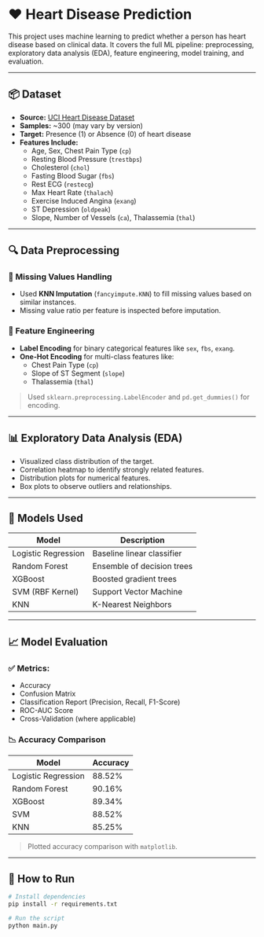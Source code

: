# ❤️ Heart Disease Prediction

This project uses machine learning to predict whether a person has heart disease based on clinical data. It covers the full ML pipeline: preprocessing, exploratory data analysis (EDA), feature engineering, model training, and evaluation.

---

## 📦 Dataset

- **Source:** [UCI Heart Disease Dataset](https://archive.ics.uci.edu/ml/datasets/heart+Disease)
- **Samples:** ~300 (may vary by version)
- **Target:** Presence (1) or Absence (0) of heart disease
- **Features Include:**
  - Age, Sex, Chest Pain Type (`cp`)
  - Resting Blood Pressure (`trestbps`)
  - Cholesterol (`chol`)
  - Fasting Blood Sugar (`fbs`)
  - Rest ECG (`restecg`)
  - Max Heart Rate (`thalach`)
  - Exercise Induced Angina (`exang`)
  - ST Depression (`oldpeak`)
  - Slope, Number of Vessels (`ca`), Thalassemia (`thal`)

---

## 🔍 Data Preprocessing

### 🧹 Missing Values Handling
- Used **KNN Imputation** (`fancyimpute.KNN`) to fill missing values based on similar instances.
- Missing value ratio per feature is inspected before imputation.

### 🧪 Feature Engineering
- **Label Encoding** for binary categorical features like `sex`, `fbs`, `exang`.
- **One-Hot Encoding** for multi-class features like:
  - Chest Pain Type (`cp`)
  - Slope of ST Segment (`slope`)
  - Thalassemia (`thal`)

> Used `sklearn.preprocessing.LabelEncoder` and `pd.get_dummies()` for encoding.

---

## 📊 Exploratory Data Analysis (EDA)
- Visualized class distribution of the target.
- Correlation heatmap to identify strongly related features.
- Distribution plots for numerical features.
- Box plots to observe outliers and relationships.

---

## 🤖 Models Used

| Model                | Description                  |
|---------------------|------------------------------|
| Logistic Regression | Baseline linear classifier   |
| Random Forest       | Ensemble of decision trees   |
| XGBoost             | Boosted gradient trees       |
| SVM (RBF Kernel)    | Support Vector Machine       |
| KNN                 | K-Nearest Neighbors          |

---

## 📈 Model Evaluation

### ✅ Metrics:
- Accuracy
- Confusion Matrix
- Classification Report (Precision, Recall, F1-Score)
- ROC-AUC Score
- Cross-Validation (where applicable)

### 📉 Accuracy Comparison

| Model                | Accuracy |
|---------------------|----------|
| Logistic Regression | 88.52%   |
| Random Forest       | 90.16%   |
| XGBoost             | 89.34%   |
| SVM                 | 88.52%   |
| KNN                 | 85.25%   |

> Plotted accuracy comparison with `matplotlib`.

---

## 🧪 How to Run

```bash
# Install dependencies
pip install -r requirements.txt

# Run the script
python main.py
